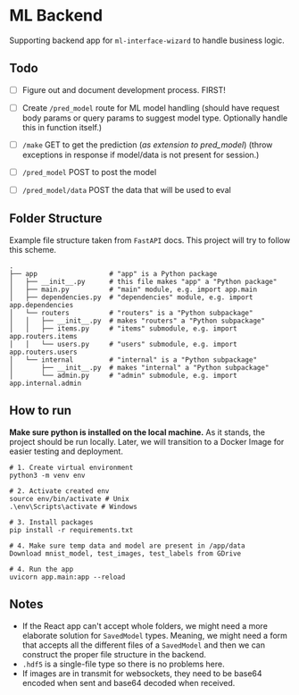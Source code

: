 # ML Backend
Supporting backend app for `ml-interface-wizard` to handle business logic.

## Todo

- [ ] Figure out and document development process. FIRST!

- [ ] Create `/pred_model` route for ML model handling (should have request body params or query params to suggest model type. Optionally handle this in function itself.)
- [ ] `/make` GET to get the prediction (*as extension to pred_model*) (throw exceptions in response if model/data is not present for session.)
- [ ] `/pred_model` POST to post the model
- [ ] `/pred_model/data` POST the data that will be used to eval

## Folder Structure
Example file structure taken from `FastAPI` docs. This project will try to follow this scheme. 

```
.
├── app                  # "app" is a Python package
│   ├── __init__.py      # this file makes "app" a "Python package"
│   ├── main.py          # "main" module, e.g. import app.main
│   ├── dependencies.py  # "dependencies" module, e.g. import app.dependencies
│   └── routers          # "routers" is a "Python subpackage"
│   │   ├── __init__.py  # makes "routers" a "Python subpackage"
│   │   ├── items.py     # "items" submodule, e.g. import app.routers.items
│   │   └── users.py     # "users" submodule, e.g. import app.routers.users
│   └── internal         # "internal" is a "Python subpackage"
│       ├── __init__.py  # makes "internal" a "Python subpackage"
│       └── admin.py     # "admin" submodule, e.g. import app.internal.admin
```

## How to run
**Make sure python is installed on the local machine.**
As it stands, the project should be run locally. Later, we will transition to a Docker Image for easier testing and deployment.

```
# 1. Create virtual environment
python3 -m venv env

# 2. Activate created env
source env/bin/activate # Unix
.\env\Scripts\activate # Windows

# 3. Install packages
pip install -r requirements.txt

# 4. Make sure temp data and model are present in /app/data
Download mnist_model, test_images, test_labels from GDrive

# 4. Run the app
uvicorn app.main:app --reload

```

## Notes

- If the React app can't accept whole folders, we might need a more elaborate solution for `SavedModel` types. Meaning, we might need a form that accepts all the different files of a `SavedModel` and then we can construct the proper file structure in the backend.
- `.hdf5` is a single-file type so there is no problems here.
- If images are in transmit for websockets, they need to be base64 encoded when sent and base64 decoded when received.